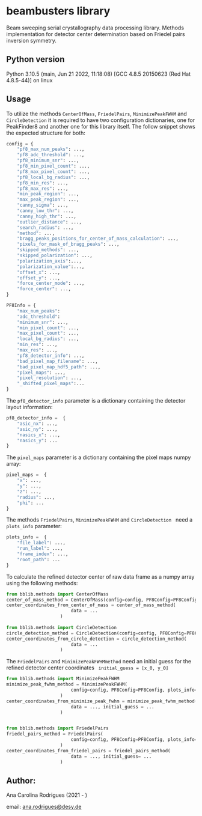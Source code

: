 # beambusters library

Beam sweeping serial crystallography data processing library. Methods implementation for detector center determination based on Friedel pairs inversion symmetry. 

## Python version

Python 3.10.5 (main, Jun 21 2022, 11:18:08) [GCC 4.8.5 20150623 (Red Hat 4.8.5-44)] on linux


## Usage

To utilize the methods `CenterOfMass`,  `FriedelPairs`, `MinimizePeakFWHM`  and `CircleDetection` it is required to have two configuration dictionaries, one for PeakFinder8 and another one for this library itself. The follow snippet shows the expected structure for both:
```python
config = {
	"pf8_max_num_peaks": ...,
	"pf8_adc_threshold": ...,
	"pf8_minimum_snr": ...,
	"pf8_min_pixel_count": ...,
	"pf8_max_pixel_count": ...,
	"pf8_local_bg_radius": ...,
	"pf8_min_res": ...,
	"pf8_max_res": ...,
	"min_peak_region": ...,
	"max_peak_region": ...,
	"canny_sigma": ...,
	"canny_low_thr": ...,
	"canny_high_thr": ...,
	"outlier_distance": ...,
	"search_radius": ...,
	"method": ...,
	"bragg_peaks_positions_for_center_of_mass_calculation": ...,
	"pixels_for_mask_of_bragg_peaks": ...,
	"skipped_methods": ...,
	"skipped_polarization": ...,
	"polarization_axis":...,
	"polarization_value":...,
	"offset_x": ...,
	"offset_y": ...,
	"force_center_mode": ...,
	"force_center": ...,
}

PF8Info = {
	"max_num_peaks": 
	"adc_threshold": 
	"minimum_snr": ...,
	"min_pixel_count": ...,
	"max_pixel_count": ...,
	"local_bg_radius": ...,
	"min_res": ...,
	"max_res": ...,
	"pf8_detector_info": ...,
	"bad_pixel_map_filename": ...,
	"bad_pixel_map_hdf5_path": ...,
	"pixel_maps": ...,
	"pixel_resolution": ...,
	"_shifted_pixel_maps":...
}
```

The `pf8_detector_info` parameter is a dictionary containing the detector layout information:
```python
pf8_detector_info =  {
	"asic_nx": ...,
	"asic_ny": ...,
	"nasics_x": ...,
	"nasics_y": ...
} 
```

The `pixel_maps` parameter is a dictionary containing the pixel maps numpy array:
```python
pixel_maps =  {
	"x": ...,
	"y": ...,
	"z": ...,
	"radius": ...,
	"phi": ...
} 
```

The methods `FriedelPairs`, `MinimizePeakFWHM` and  `CircleDetection ` need a `plots_info` parameter:
```python
plots_info =  {
	"file_label": ...,
	"run_label": ...,
	"frame_index": ...,
	"root_path": ...
}
```
To calculate the refined detector center of raw data frame as a numpy array using the following methods: 

```python
from bblib.methods import CenterOfMass
center_of_mass_method = CenterOfMass(config=config, PF8Config=PF8Config)
center_coordinates_from_center_of_mass = center_of_mass_method(
                        data = ...
                    )
                    
from bblib.methods import CircleDetection
circle_detection_method = CircleDetection(config=config, PF8Config=PF8Config, plots_info=plots_info)
center_coordinates_from_circle_detection = circle_detection_method(
                        data = ...
                    )
``` 

The `FriedelPairs` and `MinimizePeakFWHMmethod` need an initial guess for the refined detector center coordinates ` initial_guess = [x_0, y_0]`

```python          
from bblib.methods import MinimizePeakFWHM
minimize_peak_fwhm_method = MinimizePeakFWHM(
                        config=config, PF8Config=PF8Config, plots_info=plots_info
                    )
center_coordinates_from_minimize_peak_fwhm = minimize_peak_fwhm_method(
                        data = ..., initial_guess = ...
                    )


from bblib.methods import FriedelPairs
friedel_pairs_method = FriedelPairs(
                        config=config, PF8Config=PF8Config, plots_info=plots_info
                    )
center_coordinates_from_friedel_pairs = friedel_pairs_method(
                        data = ..., initial_guess= ...
                    )
```         
## Author:

Ana Carolina Rodrigues (2021 - )

email: ana.rodrigues@desy.de



